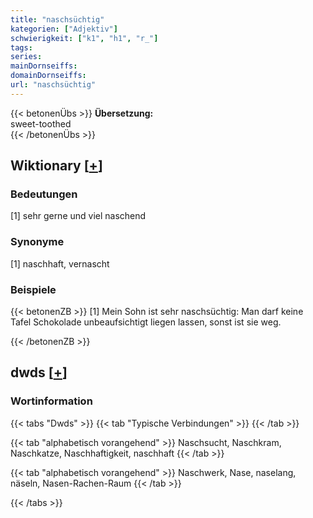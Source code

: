 ```yaml
---
title: "naschsüchtig"
kategorien: ["Adjektiv"]
schwierigkeit: ["k1", "h1", "r_"]
tags:
series:
mainDornseiffs:
domainDornseiffs:
url: "naschsüchtig"
---
```


{{< betonenÜbs >}}
**Übersetzung:**  
sweet-toothed  
{{< /betonenÜbs >}}

## Wiktionary [[+](https://de.wiktionary.org/wiki/naschsüchtig)]

### Bedeutungen
[1] sehr gerne und viel naschend  

### Synonyme
[1] naschhaft, vernascht  

### Beispiele
{{< betonenZB >}}
[1] Mein Sohn ist sehr naschsüchtig: Man darf keine Tafel Schokolade unbeaufsichtigt liegen lassen, sonst ist sie weg.  

{{< /betonenZB >}}


## dwds [[+](https://www.dwds.de/wb/naschsüchtig)]

### Wortinformation
{{< tabs "Dwds" >}}
{{< tab "Typische Verbindungen" >}}
{{< /tab >}}

{{< tab "alphabetisch vorangehend" >}}
Naschsucht, Naschkram, Naschkatze, Naschhaftigkeit, naschhaft
{{< /tab >}}

{{< tab "alphabetisch vorangehend" >}}
Naschwerk, Nase, naselang, näseln, Nasen-Rachen-Raum
{{< /tab >}}

{{< /tabs >}}


